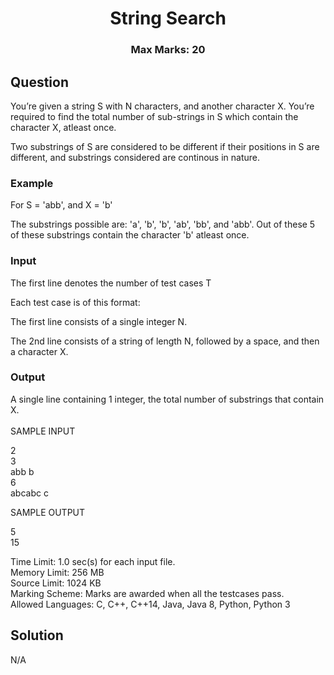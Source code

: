 <h1 align="center">String Search</h1>
<h3 align="center">Max Marks: 20</h3>

## Question

<p>You’re given a string S with N characters, and another character X. You’re required to find the total number of sub-strings in S which contain the character X, atleast once.

Two substrings of S are considered to be different if their positions in S are different, and substrings considered are continous in nature.</p>

### Example

<p>
For S = 'abb', and X = 'b'

The substrings possible are: 'a', 'b', 'b', 'ab', 'bb', and 'abb'. Out of these 5 of these substrings contain the character 'b' atleast once.
</p>

### Input
<p>The first line denotes the number of test cases T

Each test case is of this format:

The first line consists of a single integer N.

The 2nd line consists of a string of length N, followed by a space, and then a character X.</p>

### Output
<p>
A single line containing 1 integer, the total number of substrings that contain X.
<br><br>
SAMPLE INPUT

2<br>
3<br>
abb b<br>
6<br>
abcabc c

SAMPLE OUTPUT

5<br>
15


</p>

Time Limit: 1.0 sec(s) for each input file.<br>
Memory Limit: 256 MB<br>
Source Limit: 1024 KB<br>
Marking Scheme: Marks are awarded when all the testcases pass.<br>
Allowed Languages: C, C++, C++14, Java, Java 8, Python, Python 3<br>

## Solution
N/A

